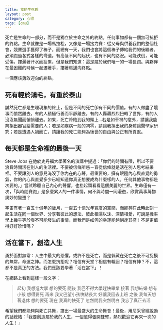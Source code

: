 ```yaml
---
title: 我的生死觀
layout: post
category: 心得
tags: [cmu]
---
```

死亡是生命的一部分，而不是獨立於生命之外的終點。任何事物都有一個無可抗拒的終點。生命就像是一場馬拉松，又像是一場接力賽：從父母與供養我們的整個社會，競賽選手獲得了棒子。而總有一天，我們也會將這個棒子傳給我們的後繼者。必須跑過各式各樣的彎道，有高低不同的起伏，也有不同的路況。可能跌倒，可能受傷，揮灑著汗水而疲累，但是我們知道：這是屬於我們唯一的一場長跑。與夥伴在最困難的時候一起遷著手，摟著肩邁向終點。

一個應該勇敢迎向的終點。

## 死有輕於鴻毛，有重於泰山

誠然死亡都是生理現象的終止，但是不同的死亡卻有不同的價值。有的人做盡了壞事而憤然離去，有的人積極行善而平靜離去，有的人轟轟烈烈扭轉了世界，有的人沒沒無聞而悄悄離去。如果，死亡降臨到我的頭上...若是如車禍的意外，請讓我能夠捐出器官給需要的人；若是如疾病一般的凋零，請讓我捐出我的身體讓醫學家研究；若是遭遇人禍而亡，請讓我的死亡能夠為後世的自由與公正有所貢獻。

## 每天都是生命裡的最後一天

Steve Jobs 在他於史丹福大學著名的演講中提過：「你們的時間有限，所以不要浪費時間活在別人的生活裡。不要被信條所惑－盲從信條就是活在別人思考結果裡。不要讓別人的意見淹沒了你內在的心聲。最重要的，擁有跟隨內心與直覺的勇氣，你的內心與直覺多少已經知道你真正想要成為什麼樣的人。任何其他事物都是次要的。」嘗試聆聽自己內心的聲響，也抬起頭看看這個美麗的世界。生命僅有一次，「與時間賽跑」是多麼累人的一件事情，何不與時間一同漫遊，欣賞萬事萬物奧妙的變遷？

宇宙有著一百五十億年的歲月，一百五十億光年寬度的空間，而能夠在此時此刻一起生活在同一個世界、分享著彼此的想法、彼此相濡以沫、深情相愛，可說是機率學上幾乎等於零不可能發生的事情，而我們是如何的幸運能夠躬逢其盛！不是更值得好好珍惜嗎？

## 活在當下，創造人生

勇於面對無常：人生中最大的恐懼，或許不是死亡，而是躲藏在死亡之後不可捉摸的無常，命運之神。而怎麼抗拒呢？相信有天堂？相信有輪迴？相信有神？不，這都不是真正的方法。我們應該要學著「活在當下」！

在網路上看到這樣一段文字：

> 起初 我想進大學 想的要死
> 隨後 我巴不得大學趕快畢業
> 接著 我想結婚 想有小孩 想得要死
> 再來 我又巴望小孩快點長大 好讓我回去上班
> 之後 我每天想著退休 想的要死
> 現在 我真的快死了
> 忽然間我突然明白
> 我忘了真正去活

希望我們都能夠與死亡共舞，譜出一場最盛大的生命舞會！最後，用尼采曾經說過的話總結：「我要創造屬於我的人生，一個值得張開雙臂，熱烈歡迎它再來一次的人生！」
